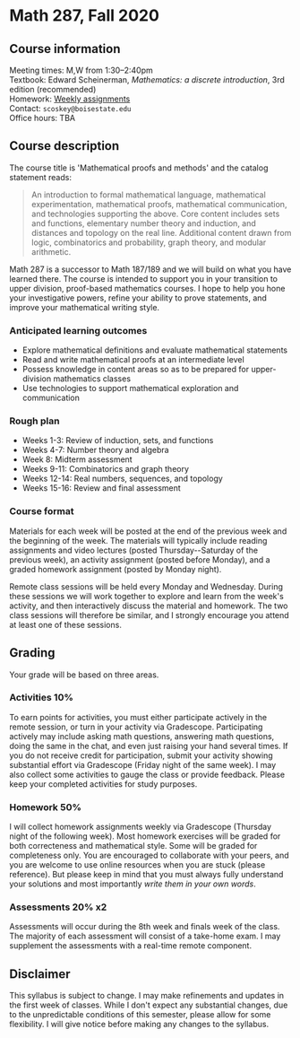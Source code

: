 # Math 287, Fall 2020

## Course information

Meeting times: M,W from 1:30&ndash;2:40pm  
Textbook: Edward Scheinerman, *Mathematics: a discrete introduction*, 3rd edition (recommended)  
Homework: [Weekly assignments](homework)  
Contact: `scoskey@boisestate.edu`  
Office hours: TBA

## Course description

The course title is 'Mathematical proofs and methods' and the catalog statement reads:

> An introduction to formal mathematical language, mathematical experimentation, mathematical proofs, mathematical communication, and technologies supporting the above. Core content includes sets and functions, elementary number theory and induction, and distances and topology on the real line. Additional content drawn from logic, combinatorics and probability, graph theory, and modular arithmetic.

Math 287 is a successor to Math 187/189 and we will build on what you have learned there. The course is intended to support you in your transition to upper division, proof-based mathematics courses. I hope to help you hone your investigative powers, refine your ability to prove statements, and improve your mathematical writing style.

### Anticipated learning outcomes

* Explore mathematical definitions and evaluate mathematical statements
* Read and write mathematical proofs at an intermediate level
* Possess knowledge in content areas so as to be prepared for upper-division mathematics classes
* Use technologies to support mathematical exploration and communication

### Rough plan

* Weeks 1-3: Review of induction, sets, and functions
* Weeks 4-7: Number theory and algebra
* Week 8: Midterm assessment
* Weeks 9-11: Combinatorics and graph theory
* Weeks 12-14: Real numbers, sequences, and topology
* Weeks 15-16: Review and final assessment

### Course format

Materials for each week will be posted at the end of the previous week and the beginning of the week. The materials will typically include reading assignments and video lectures (posted Thursday--Saturday of the previous week), an activity assignment (posted before Monday), and a graded homework assignment (posted by Monday night).

Remote class sessions will be held every Monday and Wednesday. During these sessions we will work together to explore and learn from the week's activity, and then interactively discuss the material and homework. The two class sessions will therefore be similar, and I strongly encourage you attend at least one of these sessions.

## Grading

Your grade will be based on three areas.

### Activities 10%

To earn points for activities, you must either participate actively in the remote session, or turn in your activity via Gradescope. Participating actively may include asking math questions, answering math questions, doing the same in the chat, and even just raising your hand several times. If you do not receive credit for participation, submit your activity showing substantial effort via Gradescope (Friday night of the same week). I may also collect some activities to gauge the class or provide feedback. Please keep your completed activities for study purposes.

### Homework 50%

I will collect homework assignments weekly via Gradescope (Thursday night of the following week). Most homework exercises will be graded for both correcteness and mathematical style. Some will be graded for completeness only. You are encouraged to collaborate with your peers, and you are welcome to use online resources when you are stuck (please reference). But please keep in mind that you must always fully understand your solutions and most importantly *write them in your own words*.

### Assessments 20% x2

Assessments will occur during the 8th week and finals week of the class. The majority of each assessment will consist of a take-home exam. I may supplement the assessments with a real-time remote component.

## Disclaimer

This syllabus is subject to change. I may make refinements and updates in the first week of classes. While I don't expect any substantial changes, due to the unpredictable conditions of this semester, please allow for some flexibility. I will give notice before making any changes to the syllabus.
